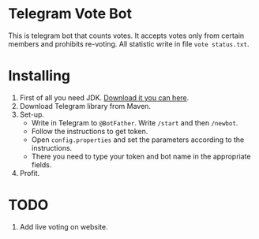 # Telegram Vote Bot
This is telegram bot that counts votes. It accepts votes only from certain members and prohibits re-voting. All statistic write in file `vote status.txt`.

# Installing
1. First of all you need JDK. [Download it you can here](https://www.oracle.com/technetwork/java/javase/downloads/index.html).
2. Download Telegram library from Maven.
3. Set-up.
    * Write in Telegram to `@BotFather`. Write `/start` and then `/newbot`.
    * Follow the instructions to get token.
    * Open `config.properties` and set the parameters according to the instructions.
    * There you need to type your token and bot name in the appropriate fields.
4. Profit.

# TODO
1. Add live voting on website.
